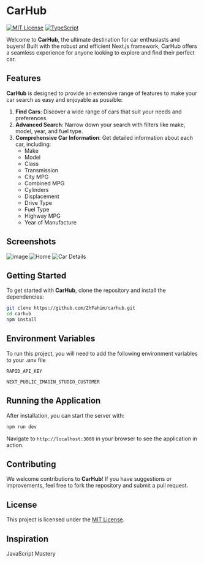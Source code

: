  # CarHub
 
 [![MIT License](https://img.shields.io/badge/License-MIT-green.svg)](https://choosealicense.com/licenses/mit/)
 [![TypeScript](https://badgen.net/badge/icon/typescript?icon=typescript&label)](https://typescriptlang.org)
 
 Welcome to **CarHub**, the ultimate destination for car enthusiasts and buyers! Built with the robust and efficient Next.js framework, CarHub offers a seamless experience for anyone looking to explore and find their perfect car.
 
 ## Features
 
 **CarHub** is designed to provide an extensive range of features to make your car search as easy and enjoyable as possible:
 
 1. **Find Cars**: Discover a wide range of cars that suit your needs and preferences.
 2. **Advanced Search**: Narrow down your search with filters like make, model, year, and fuel type.
 3. **Comprehensive Car Information**: Get detailed information about each car, including:
    - Make
    - Model
    - Class
    - Transmission
    - City MPG
    - Combined MPG
    - Cylinders
    - Displacement
    - Drive Type
    - Fuel Type
    - Highway MPG
    - Year of Manufacture
 
 
 ## Screenshots
 
 ![image](https://github.com/pydantic/pydantic/assets/110085840/2db05efb-192b-4732-97bb-a8bb79607eeb)
 ![Home](https://github.com/pydantic/pydantic/assets/110085840/1363070e-c970-4e08-9728-fbc7a71bc129)
 ![Car Details](https://github.com/pydantic/pydantic/assets/110085840/866dd898-9b3e-41b1-bfab-652f34f55a87)
 
 
 ## Getting Started
 
 To get started with **CarHub**, clone the repository and install the dependencies:
 
 ```bash
 git clone https://github.com/ZhFahim/carhub.git
 cd carhub
 npm install
 ```
 
 ## Environment Variables
 
 To run this project, you will need to add the following environment variables to your .env file
 
 `RAPID_API_KEY`
 
 `NEXT_PUBLIC_IMAGIN_STUDIO_CUSTOMER`
 
 
 ## Running the Application
 
 After installation, you can start the server with:
 
 ```bash
 npm run dev
 ```
 
 Navigate to `http://localhost:3000` in your browser to see the application in action.
 
 ## Contributing
 
 We welcome contributions to **CarHub**! If you have suggestions or improvements, feel free to fork the repository and submit a pull request.
 
 ## License
 
 This project is licensed under the [MIT License](LICENSE).
 
 ## Inspiration
 
 JavaScript Mastery
